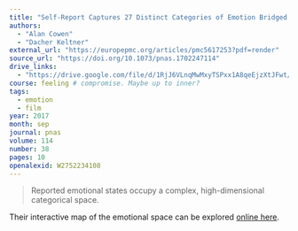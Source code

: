 ```yaml
---
title: "Self-Report Captures 27 Distinct Categories of Emotion Bridged by Continuous Gradients"
authors:
  - "Alan Cowen"
  - "Dacher Keltner"
external_url: "https://europepmc.org/articles/pmc5617253?pdf=render"
source_url: "https://doi.org/10.1073/pnas.1702247114"
drive_links:
  - "https://drive.google.com/file/d/1RjJ6VLnqMwMxyTSPxx1A8qeEjzXtJFwt/view?usp=drivesdk"
course: feeling # compromise. Maybe up to inner?
tags:
  - emotion
  - film
year: 2017
month: sep
journal: pnas
volume: 114
number: 38
pages: 10
openalexid: W2752234108
---
```


> Reported emotional states occupy a complex, high-dimensional categorical space.

Their interactive map of the emotional space can be explored [online here](https://s3-us-west-1.amazonaws.com/emogifs/map.html).

